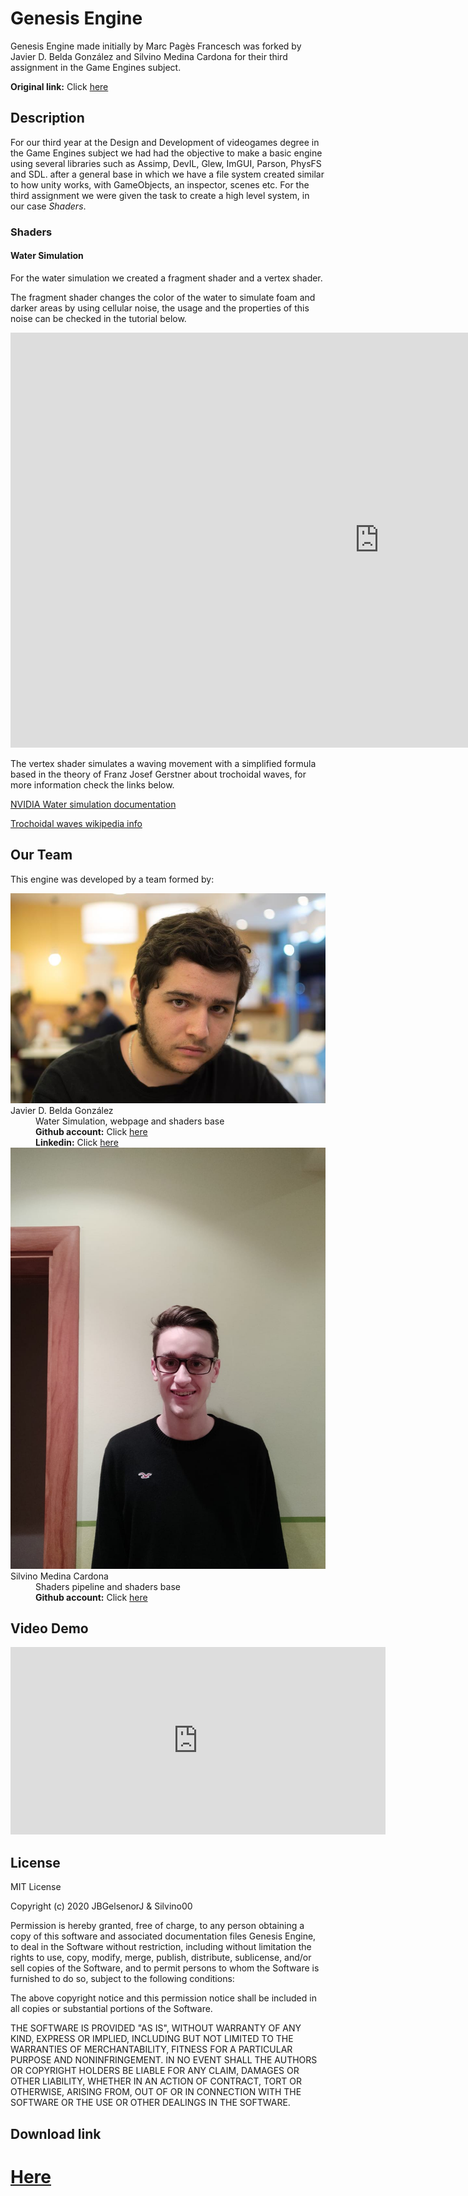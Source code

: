 <h1> Genesis Engine </h1>
Genesis Engine made initially by Marc Pagès Francesch was forked by Javier D. Belda González and Silvino Medina Cardona for their third assignment in the Game Engines subject.

<b>Original link:</b> Click <a href="https://github.com/marcpages2020/GenesisEngine">here</a>

<h2>Description</h2>
For our third year at the Design and Development of videogames degree in the Game Engines subject we had had the objective to make a basic engine using several libraries such as
Assimp, DevIL, Glew, ImGUI, Parson, PhysFS and SDL. after a general base in which we have a file system created similar to how unity works, with GameObjects, an inspector, scenes etc. For the third assignment we were given the task to create a high level system, in our case <i>Shaders</i>.

<h3>Shaders </h3>

<h4> Water Simulation </h4>

For the water simulation we created a fragment shader and a vertex shader. 

The fragment shader changes the color of the water to simulate foam and darker areas by using cellular noise, the usage and the properties of this noise can be checked in the tutorial below.

<iframe width="1180" height="664" src="https://www.youtube.com/embed/ybbJz6C9YYA" frameborder="0" allow="accelerometer; autoplay; encrypted-media; gyroscope; picture-in-picture" allowfullscreen>
</iframe>

<a>The vertex shader simulates a waving movement with a simplified formula based in the theory of Franz Josef Gerstner about trochoidal waves, for more information check the links below.</a>

<a href=" https://developer.nvidia.com/gpugems/gpugems/part-i-natural-effects/chapter-1-effective-water-simulation-physical-models">NVIDIA Water simulation documentation</a>

<a href="https://en.wikipedia.org/wiki/Trochoidal_wave">Trochoidal waves wikipedia info</a>

<h2>Our Team</h2>

This engine was developed by a team formed by:
<dl>

<dt><img src="https://raw.githubusercontent.com/silvino00/GenesisEngine/master/docs/Javi.jpg"></dt>
<dt>Javier D. Belda González</dt>
<dd> Water Simulation, webpage and shaders base</dd>
<dd> <b>Github account:</b> Click <a href=" https://github.com/JBGelsenorJ">here</a> </dd>
<dd> <b>Linkedin:</b>  Click <a href=" https://www.linkedin.com/in/javier-belda-gonz%C3%A1lez-59718112b/">here</a></dd>

<dt><img src="https://raw.githubusercontent.com/silvino00/GenesisEngine/master/docs/Silvino.jpeg"> </dt>
<dt>Silvino Medina Cardona</dt>
<dd> Shaders pipeline and shaders base </dd>
<dd> <b>Github account:</b> Click <a href="https://github.com/silvino00">here</a> </dd>

</dl>

<h2>Video Demo</h2>
<iframe width="600" height="300" 
src="https://www.youtube.com/embed/zWaymcVmJ-A" frameborder="0" allow="accelerometer; autoplay; encrypted-media; gyroscope; picture-in-picture" allowfullscreen>
</iframe>

<h2>License</h2> 	
MIT License

Copyright (c) 2020 JBGelsenorJ & Silvino00

Permission is hereby granted, free of charge, to any person obtaining a copy
of this software and associated documentation files Genesis Engine, to deal
in the Software without restriction, including without limitation the rights
to use, copy, modify, merge, publish, distribute, sublicense, and/or sell
copies of the Software, and to permit persons to whom the Software is
furnished to do so, subject to the following conditions:

The above copyright notice and this permission notice shall be included in all
copies or substantial portions of the Software.

THE SOFTWARE IS PROVIDED "AS IS", WITHOUT WARRANTY OF ANY KIND, EXPRESS OR
IMPLIED, INCLUDING BUT NOT LIMITED TO THE WARRANTIES OF MERCHANTABILITY,
FITNESS FOR A PARTICULAR PURPOSE AND NONINFRINGEMENT. IN NO EVENT SHALL THE
AUTHORS OR COPYRIGHT HOLDERS BE LIABLE FOR ANY CLAIM, DAMAGES OR OTHER
LIABILITY, WHETHER IN AN ACTION OF CONTRACT, TORT OR OTHERWISE, ARISING FROM,
OUT OF OR IN CONNECTION WITH THE SOFTWARE OR THE USE OR OTHER DEALINGS IN THE
SOFTWARE.

<h2>Download link</h2> 
<a href="https://i1.wp.com/www.materiagris.es/wp-content/uploads/2018/10/meme.jpg?ssl=1"><h1>Here</h1></a>

